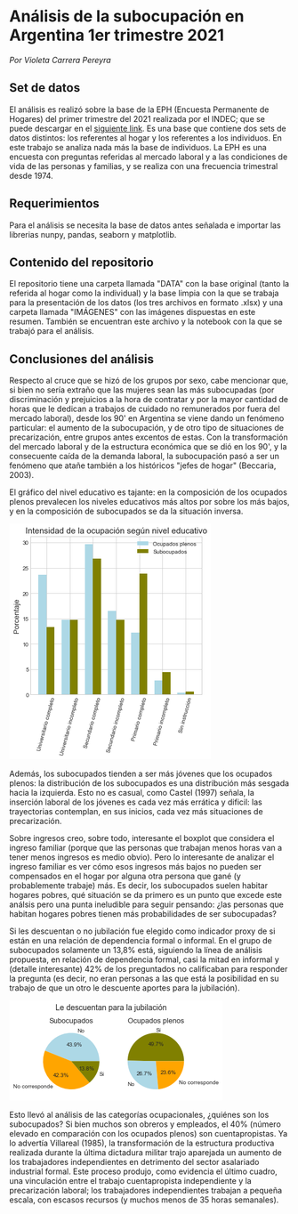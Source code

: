 # Análisis de la subocupación en Argentina 1er trimestre 2021
*Por Violeta Carrera Pereyra*

## Set de datos
El análisis es realizó sobre la base de la EPH (Encuesta Permanente de Hogares) del primer trimestre del 2021 realizada por el INDEC; que se puede descargar en el [siguiente link](https://www.indec.gob.ar/indec/web/Institucional-Indec-BasesDeDatos). 
Es una base que contiene dos sets de datos distintos: los referentes al hogar y los referentes a los individuos. En este trabajo se analiza nada más la base de individuos. 
La EPH es una encuesta con preguntas referidas al mercado laboral y a las condiciones de vida de las personas y familias, y se realiza con una frecuencia trimestral desde 1974.

## Requerimientos
Para el análisis se necesita la base de datos antes señalada e importar las librerias nunpy, pandas, seaborn y matplotlib.

## Contenido del repositorio
El repositorio tiene una carpeta llamada "DATA" con la base original (tanto la referida al hogar como la individual) y la base limpia con la que se trabaja para la presentación de los datos (los tres archivos en formato .xlsx) y una carpeta llamada "IMÁGENES" con las imágenes dispuestas en este resumen. También se encuentran este archivo y la notebook con la que se trabajó para el análisis.

## Conclusiones del análisis
Respecto al cruce que se hizó de los grupos por sexo, cabe mencionar que, si bien no sería extraño que las mujeres sean las más subocupadas (por discriminación y prejuicios a la hora de contratar y por la mayor cantidad de horas que le dedican a trabajos de cuidado no remunerados por fuera del mercado laboral), desde los 90' en Argentina se viene dando un fenómeno particular: el aumento de la subocupación, y de otro tipo de situaciones de precarización, entre grupos antes excentos de estas. Con la transformación del mercado laboral y de la estructura económica que se dió en los 90', y la consecuente caída de la demanda laboral, la subocupación pasó a ser un fenómeno que atañe también a los históricos "jefes de hogar" (Beccaria, 2003).  
  
El gráfico del nivel educativo es tajante: en la composición de los ocupados plenos prevalecen los niveles educativos más altos por sobre los más bajos, y en la composición de subocupados se da la situación inversa. 

![Optional Text](IMÁGENES/25-11.png)

Además, los subocupados tienden a ser más jóvenes que los ocupados plenos: la distribución de los subocupados es una distribución más sesgada hacia la izquierda. Esto no es casual, como Castel (1997) señala, la inserción laboral de los jóvenes es cada vez más errática y dificil: las trayectorias contemplan, en sus inicios, cada vez más situaciones de precarización.
  
Sobre ingresos creo, sobre todo, interesante el boxplot que considera el ingreso familiar (porque que las personas que trabajan menos horas van a tener menos ingresos es medio obvio). Pero lo interesante de analizar el ingreso familiar es ver cómo esos ingresos más bajos no pueden ser compensados en el hogar por alguna otra persona que gané (y probablemente trabaje) más. Es decir, los subocupados suelen habitar hogares pobres, qué situación se da primero es un punto que excede este análsis pero una punta ineludible para seguir pensando: ¿las personas que habitan hogares pobres tienen más probabilidades de ser subocupadas? 
  
Si les descuentan o no jubilación fue elegido como indicador proxy de si están en una relación de dependencia formal o informal. En el grupo de subocupados solamente un 13,8% está, siguiendo la línea de análisis propuesta, en relación de dependencia formal, casi la mitad en informal y (detalle interesante) 42% de los preguntados no calificaban para responder la pregunta (es decir, no eran personas a las que está la posibilidad en su trabajo de que un otro le descuente aportes para la jubilación). 

![Optional Text](IMÁGENES/jub.png)

Esto llevó al análisis de las categorías ocupacionales, ¿quiénes son los subocupados? Si bien muchos son obreros y empleados, el 40% (número elevado en comparación con los ocupados plenos) son cuentapropistas. Ya lo advertía Villareal (1985), la transformación de la estructura productiva realizada durante la última dictadura militar trajo aparejada un aumento de los trabajadores independientes en detrimento del sector asalariado industrial formal. Este proceso produjo, como evidencia el último cuadro, una vinculación entre el trabajo cuentapropista independiente y la precarización laboral; los trabajadores independientes trabajan a pequeña escala, con escasos recursos (y muchos menos de 35 horas semanales).









